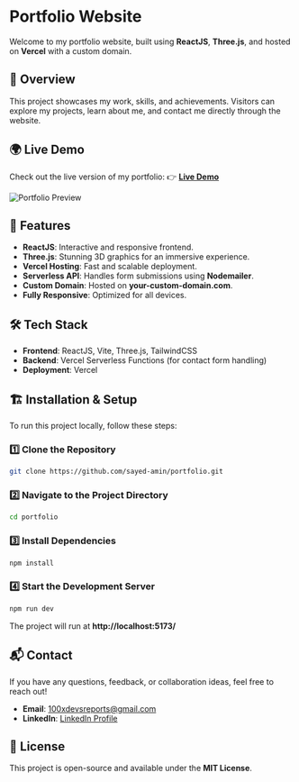 # Portfolio Website

Welcome to my portfolio website, built using **ReactJS**, **Three.js**, and hosted on **Vercel** with a custom domain.

## 🚀 Overview
This project showcases my work, skills, and achievements. Visitors can explore my projects, learn about me, and contact me directly through the website.

## 🌍 Live Demo
Check out the live version of my portfolio:
👉 **[Live Demo](https://onlinejudge.sayedamin.in/)**

![Portfolio Preview](public/onlinejudge.png)

## 📌 Features
- **ReactJS**: Interactive and responsive frontend.
- **Three.js**: Stunning 3D graphics for an immersive experience.
- **Vercel Hosting**: Fast and scalable deployment.
- **Serverless API**: Handles form submissions using **Nodemailer**.
- **Custom Domain**: Hosted on **your-custom-domain.com**.
- **Fully Responsive**: Optimized for all devices.

## 🛠️ Tech Stack
- **Frontend**: ReactJS, Vite, Three.js, TailwindCSS
- **Backend**: Vercel Serverless Functions (for contact form handling)
- **Deployment**: Vercel

## 🏗️ Installation & Setup
To run this project locally, follow these steps:

### 1️⃣ Clone the Repository
```sh
git clone https://github.com/sayed-amin/portfolio.git
```

### 2️⃣ Navigate to the Project Directory
```sh
cd portfolio
```

### 3️⃣ Install Dependencies
```sh
npm install
```

### 4️⃣ Start the Development Server
```sh
npm run dev
```

The project will run at **http://localhost:5173/**

## 📬 Contact
If you have any questions, feedback, or collaboration ideas, feel free to reach out!
- **Email**: 100xdevsreports@gmail.com
- **LinkedIn**: [LinkedIn Profile](https://www.linkedin.com/in/mohammed-amin-sayed/)

## 📜 License
This project is open-source and available under the **MIT License**.

